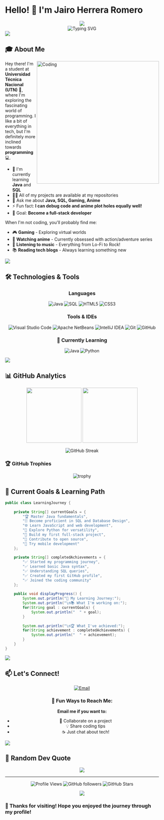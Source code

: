 # Hello! 👋 I'm Jairo Herrera Romero

<div align="center">
  <img src="https://capsule-render.vercel.app/api?type=waving&color=gradient&customColorList=6,11,20&height=180&section=header&text=Welcome%20to%20my%20Profile!&fontSize=42&fontColor=fff&animation=twinkling&fontAlignY=32" />
</div>

<div align="center">
  <img src="https://readme-typing-svg.herokuapp.com?font=Fira+Code&pause=1000&color=36BCF7&center=true&vCenter=true&width=435&lines=Engineering+Student+🎓;Future+Developer+💻;Gamer+%7C+Otaku+%7C+Music+Lover;Learning+Java+and+SQL;Always+exploring+new+tech!;Let's+code+together!" alt="Typing SVG" />
</div>

<img src="https://user-images.githubusercontent.com/73097560/115834477-dbab4500-a447-11eb-908a-139a6edaec5c.gif">

## 🎓 About Me

<img align="right" alt="Coding" width="400" src="https://media.giphy.com/media/qgQUggAC3Pfv687qPC/giphy.gif">

Hey there! I'm a student at **Universidad Técnica Nacional (UTN)** 🏫, where I'm exploring the fascinating world of programming. I like a bit of everything in tech, but I'm definitely more inclined towards **programming** 💻.

- 🌱 I'm currently learning **Java** and **SQL**
- 👨‍💻 All of my projects are available at my repositories
- 💬 Ask me about **Java, SQL, Gaming, Anime**
- ⚡ Fun fact: **I can debug code and anime plot holes equally well!**
- 🎯 Goal: **Become a full-stack developer**

When I'm not coding, you'll probably find me:
- 🎮 **Gaming** - Exploring virtual worlds
- 🍜 **Watching anime** - Currently obsessed with action/adventure series
- 🎵 **Listening to music** - Everything from Lo-Fi to Rock!
- 📚 **Reading tech blogs** - Always learning something new

<img src="https://user-images.githubusercontent.com/73097560/115834477-dbab4500-a447-11eb-908a-139a6edaec5c.gif">

## 🛠️ Technologies & Tools

<div align="center">

### Languages
![Java](https://img.shields.io/badge/Java-ED8B00?style=for-the-badge&logo=openjdk&logoColor=white)
![SQL](https://img.shields.io/badge/SQL-316192?style=for-the-badge&logo=mysql&logoColor=white)
![HTML5](https://img.shields.io/badge/HTML5-E34F26?style=for-the-badge&logo=html5&logoColor=white)
![CSS3](https://img.shields.io/badge/CSS3-1572B6?style=for-the-badge&logo=css3&logoColor=white)

### Tools & IDEs
![Visual Studio Code](https://img.shields.io/badge/Visual%20Studio%20Code-0078d7.svg?style=for-the-badge&logo=visual-studio-code&logoColor=white)
![Apache NetBeans](https://img.shields.io/badge/Apache%20NetBeans-1B6AC6.svg?style=for-the-badge&logo=apache-netbeans-ide&logoColor=white)
![IntelliJ IDEA](https://img.shields.io/badge/IntelliJIDEA-000000.svg?style=for-the-badge&logo=intellij-idea&logoColor=white)
![Git](https://img.shields.io/badge/GIT-E44C30?style=for-the-badge&logo=git&logoColor=white)
![GitHub](https://img.shield.io/badge/GitHub-100000?style=for-the-badge&logo=github&logoColor=white)

### 🌱 Currently Learning
![Java](https://img.shields.io/badge/Java-ED8B00?style=for-the-badge&logo=openjdk&logoColor=white)
![Python](https://img.shields.io/badge/Python-3776AB?style=for-the-badge&logo=python&logoColor=white)

</div>

<img src="https://user-images.githubusercontent.com/73097560/115834477-dbab4500-a447-11eb-908a-139a6edaec5c.gif">

## 📊 GitHub Analytics

<div align="center">
  
  <img height="180em" src="https://github-readme-stats.vercel.app/api?username=TheJPlay2006&show_icons=true&theme=radical&hide_border=true&count_private=true&include_all_commits=true" />
  <img height="180em" src="https://github-readme-stats.vercel.app/api/top-langs/?username=TheJPlay2006&layout=compact&theme=radical&hide_border=true&langs_count=8" />
  
</div>

<div align="center">
  
  ![GitHub Streak](https://github-readme-streak-stats.herokuapp.com/?user=TheJPlay2006&theme=radical&hide_border=true)
  
</div>

### 🏆 GitHub Trophies
<div align="center">
  
  ![trophy](https://github-profile-trophy.vercel.app/?username=TheJPlay2006&theme=radical&no-frame=true&no-bg=false&margin-w=4)
  
</div>



## 🎯 Current Goals & Learning Path

```java
public class LearningJourney {
    
    private String[] currentGoals = {
        "🏆 Master Java fundamentals",
        "🗄️ Become proficient in SQL and Database Design", 
        "🌐 Learn JavaScript and web development",
        "🐍 Explore Python for versatility",
        "🚀 Build my first full-stack project",
        "🤝 Contribute to open source",
        "📱 Try mobile development"
    };
    
    private String[] completedAchievements = {
        "✅ Started my programming journey",
        "✅ Learned basic Java syntax", 
        "✅ Understanding SQL queries",
        "✅ Created my first GitHub profile",
        "✅ Joined the coding community"
    };
    
    public void displayProgress() {
        System.out.println("🎯 My Learning Journey:");
        System.out.println("\n📚 What I'm working on:");
        for(String goal : currentGoals) {
            System.out.println("  " + goal);
        }
        
        System.out.println("\n🏆 What I've achieved:");
        for(String achievement : completedAchievements) {
            System.out.println("  " + achievement);
        }
    }
}
```

<img src="https://user-images.githubusercontent.com/73097560/115834477-dbab4500-a447-11eb-908a-139a6edaec5c.gif">





## 📫 Let's Connect!

<div align="center">

[![Email](https://img.shields.io/badge/Email-D14836?style=for-the-badge&logo=gmail&logoColor=white)](mailto:jh599350@gmail.com)

### 💬 Fun Ways to Reach Me:
**Email me if you want to:**
- 🤝 Collaborate on a project
- 💡 Share coding tips
- ☕ Just chat about tech!

</div>

<img src="https://user-images.githubusercontent.com/73097560/115834477-dbab4500-a447-11eb-908a-139a6edaec5c.gif">

## 💭 Random Dev Quote

<div align="center">
  
  ![](https://quotes-github-readme.vercel.app/api?type=horizontal&theme=radical)
  
</div>

---

<div align="center">
  
  ![Profile Views](https://visitor-badge.laobi.icu/badge?page_id=TheJPlay2006.TheJPlay2006)
  ![GitHub followers](https://img.shields.io/github/followers/TheJPlay2006?logo=GitHub&style=for-the-badge)
  ![GitHub Stars](https://img.shields.io/github/stars/TheJPlay2006?logo=github&style=for-the-badge)
  
</div>

<div align="center">
  <img src="https://capsule-render.vercel.app/api?type=waving&color=gradient&customColorList=6,11,20&height=100&section=footer" />
</div>

### 🎉 Thanks for visiting! Hope you enjoyed the journey through my profile!
